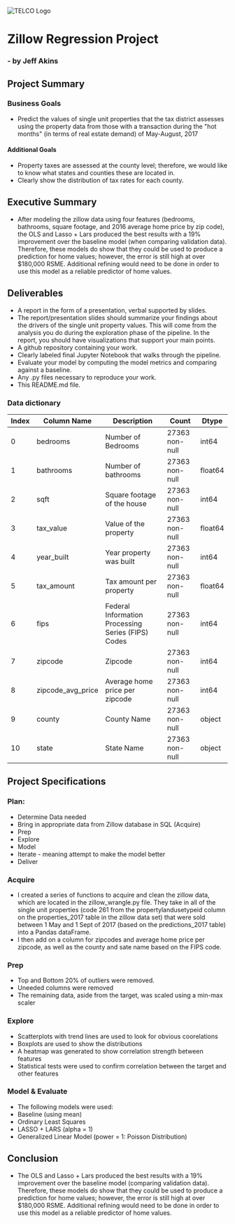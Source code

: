 ![TELCO Logo](http://www.sustainablerealtygroup.com/wp-content/uploads/2016/04/Zestimate-Image.jpg)

# Zillow Regression Project
### - by Jeff Akins

## Project Summary
### Business Goals
- Predict the values of single unit properties that the tax district assesses using the property data from those with a transaction during the "hot months" (in terms of real estate demand) of May-August, 2017
#### Additional Goals
- Property taxes are assessed at the county level; therefore, we would like to know what states and counties these are located in.
- Clearly show the distribution of tax rates for each county.

## Executive Summary
- After modeling the zillow data using four features (bedrooms, bathrooms, square footage, and 2016 average home price by zip code), the OLS and Lasso + Lars produced the best results with a 19% improvement over the baseline model (when comparing validation data). Therefore, these models do show that they could be used to produce a prediction for home values; however, the error is still high at over $180,000 RSME. Additional refining would need to be done in order to use this model as a reliable predictor of home values. 


## Deliverables
- A report in the form of a presentation, verbal supported by slides.
- The report/presentation slides should summarize your findings about the drivers of the single unit property values. This will come from the analysis you do during the exploration phase of the pipeline. In the report, you should have visualizations that support your main points.
- A github repository containing your work.
 - Clearly labeled final Jupyter Notebook that walks through the pipeline. 
 - Evaluate your model by computing the model metrics and comparing against a baseline.
 - Any .py files necessary to reproduce your work.
 - This README.md file.

### Data dictionary

|Index | Column Name | Description | Count | Dtype|
|---|---|---|---|---|
|0 |  bedrooms          | Number of Bedrooms                                 | 27363 non-null | int64  |
|1 |  bathrooms         | Number of bathrooms                                | 27363 non-null | float64|
|2 |  sqft              | Square footage of the house                        | 27363 non-null | int64  |
|3 |  tax_value         | Value of the property                              | 27363 non-null | float64|
|4 |  year_built        | Year property was built                            | 27363 non-null | int64  |
|5 |  tax_amount        | Tax amount per property                            | 27363 non-null | float64|
|6 |  fips              | Federal Information Processing Series (FIPS) Codes | 27363 non-null | int64  |
|7 |  zipcode           | Zipcode                                            | 27363 non-null | int64  |
|8 |  zipcode_avg_price | Average home price per zipcode                     | 27363 non-null | int64  |
|9 |  county            | County Name                                        | 27363 non-null | object |
|10|  state             | State Name                                         | 27363 non-null | object |

## Project Specifications

### Plan:
- Determine Data needed
- Bring in appropriate data from Zillow database in SQL (Acquire)
- Prep
- Explore
- Model
- Iterate - meaning attempt to make the model better
- Deliver 

### Acquire
- I created a series of functions to acquire and clean the zillow data, which are located in the zillow_wrangle.py file. They take in all of the single unit properties (code 261 from the propertylandusetypeid column on the properties_2017 table in the zillow data set) that were sold between 1 May and 1 Sept of 2017 (based on the predictions_2017 table) into a Pandas dataFrame.
- I then add on a column for zipcodes and average home price per zipcode, as well as the county and sate name based on the FIPS code.

### Prep
- Top and Bottom 20% of outliers were removed.
- Uneeded columns were removed
- The remaining data, aside from the target, was scaled using a min-max scaler

### Explore
- Scatterplots with trend lines are used to look for obvious coorelations
- Boxplots are used to show the distributions
- A heatmap was generated to show correlation strength between features
- Statistical tests were used to confirm correlation between the target and other features

### Model & Evaluate
- The following models were used:
 - Baseline (using mean)
 - Ordinary Least Squares
 - LASSO + LARS (alpha = 1)
 - Generalized Linear Model (power = 1: Poisson Distribution)

## Conclusion
- The OLS and Lasso + Lars produced the best results with a 19% improvement over the baseline model (comparing validation data). Therefore, these models do show that they could be used to produce a prediction for home values; however, the error is still high at over $180,000 RSME. Additional refining would need to be done in order to use this model as a reliable predictor of home values.